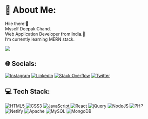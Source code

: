 # 🤵 About Me:

Hiie there!👋<br>Myself Deepak Chand.<br>Web Application Developer from India.📍<br>I’m currently learning MERN stack.<br>

[![](https://visitcount.itsvg.in/api?id=deepakchandgit&icon=0&color=1)](https://visitcount.itsvg.in)

## 🌐 Socials:

[![Instagram](https://img.shields.io/badge/Instagram-%23E4405F.svg?logo=Instagram&logoColor=white)](https://instagram.com/deepakchand.in) [![LinkedIn](https://img.shields.io/badge/LinkedIn-%230077B5.svg?logo=linkedin&logoColor=white)](https://linkedin.com/in/deepak-chand) [![Stack Overflow](https://img.shields.io/badge/-Stackoverflow-FE7A16?logo=stack-overflow&logoColor=white)](https://stackoverflow.com/users/21929428/deepak-chand) [![Twitter](https://img.shields.io/badge/Twitter-%231DA1F2.svg?logo=Twitter&logoColor=white)](https://twitter.com/deepakchand_in)

## 💻 Tech Stack: 

![HTML5](https://img.shields.io/badge/html5-%23E34F26.svg?style=flat&logo=html5&logoColor=white)
![CSS3](https://img.shields.io/badge/css3-%231572B6.svg?style=flat&logo=css3&logoColor=white) ![JavaScript](https://img.shields.io/badge/javascript-%23323330.svg?style=flat&logo=javascript&logoColor=%23F7DF1E) ![React](https://img.shields.io/badge/react-%2320232a.svg?style=flat&logo=react&logoColor=%2361DAFB) ![jQuery](https://img.shields.io/badge/jquery-%230769AD.svg?style=flat&logo=jquery&logoColor=white) ![NodeJS](https://img.shields.io/badge/node.js-6DA55F?style=flat&logo=node.js&logoColor=white) ![PHP](https://img.shields.io/badge/php-%23777BB4.svg?style=flat&logo=php&logoColor=white) ![Netlify](https://img.shields.io/badge/netlify-%23000000.svg?style=flat&logo=netlify&logoColor=#00C7B7)  ![Apache](https://img.shields.io/badge/apache-%23D42029.svg?style=flat&logo=apache&logoColor=white) ![MySQL](https://img.shields.io/badge/mysql-%2300000f.svg?style=flat&logo=mysql&logoColor=white) ![MongoDB](https://img.shields.io/badge/MongoDB-%234ea94b.svg?style=flat&logo=mongodb&logoColor=white)
